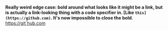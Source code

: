 **Really weird edge case: bold around what looks like it might be a link, but is actually a link-looking thing with a code specifier in. [Like `this](https://github.com)`. It's now impossible to close the bold**. <https://git`hub.com>